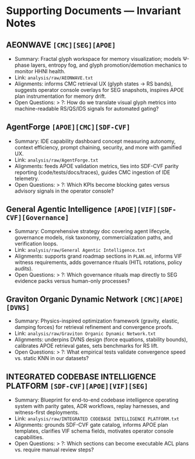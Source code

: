 # Supporting Documents — Invariant Notes

## AEONWAVE `[CMC][SEG][APOE]`
- Summary: Fractal glyph workspace for memory visualization; models Ψ-phase layers, entropy fog, and glyph promotion/demotion mechanics to monitor HHNI health.
- Link: `analysis/raw/AEONWAVE.txt`
- Alignments: informs CMC retrieval UX (glyph states → RS bands), suggests operator console overlays for SEG snapshots, inspires APOE plan instrumentation for memory drift.
- Open Questions: > ?: How do we translate visual glyph metrics into machine-readable RS/QS/IDS signals for automated gating?

## AgentForge `[APOE][CMC][SDF-CVF]`
- Summary: IDE capability dashboard concept measuring autonomy, context efficiency, prompt chaining, security, and more with gamified UX.
- Link: `analysis/raw/AgentForge.txt`
- Alignments: feeds APOE validation metrics, ties into SDF-CVF parity reporting (code/tests/docs/traces), guides CMC ingestion of IDE telemetry.
- Open Questions: > ?: Which KPIs become blocking gates versus advisory signals in the operator console?

## General Agentic Intelligence `[APOE][VIF][SDF-CVF][Governance]`
- Summary: Comprehensive strategy doc covering agent lifecycle, governance models, risk taxonomy, commercialization paths, and verification loops.
- Link: `analysis/raw/General Agentic Intelligence.txt`
- Alignments: supports grand roadmap sections in `PLAN.md`, informs VIF witness requirements, adds governance rituals (HITL rotations, policy audits).
- Open Questions: > ?: Which governance rituals map directly to SEG evidence packs versus human-only processes?

## Graviton Organic Dynamic Network `[CMC][APOE][DVNS]`
- Summary: Physics-inspired optimization framework (gravity, elastic, damping forces) for retrieval refinement and convergence proofs.
- Link: `analysis/raw/Graviton Organic Dynamic Network.txt`
- Alignments: underpins DVNS design (force equations, stability bounds), calibrates APOE retrieval gates, sets benchmarks for RS lift.
- Open Questions: > ?: What empirical tests validate convergence speed vs. static KNN in our datasets?

## INTEGRATED CODEBASE INTELLIGENCE PLATFORM `[SDF-CVF][APOE][VIF][SEG]`
- Summary: Blueprint for end-to-end codebase intelligence operating system with parity gates, ADR workflows, replay harnesses, and witness-first deployments.
- Link: `analysis/raw/INTEGRATED CODEBASE INTELLIGENCE PLATFORM.txt`
- Alignments: grounds SDF-CVF gate catalog, informs APOE plan templates, clarifies VIF schema fields, motivates operator console capabilities.
- Open Questions: > ?: Which sections can become executable ACL plans vs. require manual review steps?
